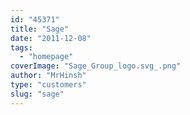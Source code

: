 ```yaml
---
id: "45371"
title: "Sage"
date: "2011-12-08"
tags:
  - "homepage"
coverImage: "Sage_Group_logo.svg_.png"
author: "MrHinsh"
type: "customers"
slug: "sage"
---
```

